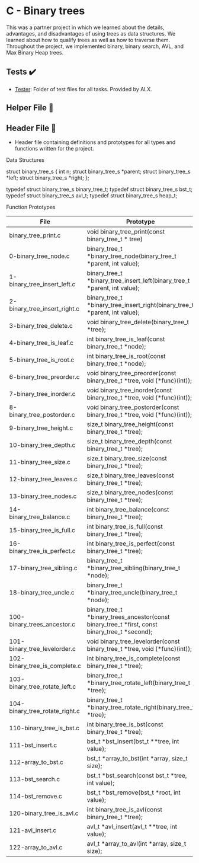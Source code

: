 # C - Binary trees

This was a partner project in which we learned about the details, advantages, and disadvantages of using trees as data structures. We learned about how to qualify trees as well as how to traverse them. Throughout the project, we implemented binary, binary search, AVL, and Max Binary Heap trees.

## Tests ✔️

  - [Tester](https://github.com/Honeydropjahbless/binary_trees): Folder of test files for all tasks. Provided by ALX.

## Helper File 🙌

## Header File 📁

  - Header file containing definitions and prototypes for all types and functions written for the project.

Data Structures

struct binary_tree_s
{
    int n;
    struct binary_tree_s *parent;
    struct binary_tree_s *left;
    struct binary_tree_s *right;
};

typedef struct binary_tree_s binary_tree_t;
typedef struct binary_tree_s bst_t;
typedef struct binary_tree_s avl_t;
typedef struct binary_tree_s heap_t;

Function Prototypes

|File |	Prototype|
|-----| ---------|
|binary_tree_print.c |	void binary_tree_print(const binary_tree_t * tree)|
|0-binary_tree_node.c|	binary_tree_t *binary_tree_node(binary_tree_t *parent, int value);|
|1-binary_tree_insert_left.c|	binary_tree_t *binary_tree_insert_left(binary_tree_t *parent, int value);|
|2-binary_tree_insert_right.c|	binary_tree_t *binary_tree_insert_right(binary_tree_t *parent, int value);|
|3-binary_tree_delete.c|	void binary_tree_delete(binary_tree_t *tree);|
|4-binary_tree_is_leaf.c|	int binary_tree_is_leaf(const binary_tree_t *node);|
|5-binary_tree_is_root.c|	int binary_tree_is_root(const binary_tree_t *node);|
|6-binary_tree_preorder.c|	void binary_tree_preorder(const binary_tree_t *tree, void (*func)(int));|
|7-binary_tree_inorder.c|	void binary_tree_inorder(const binary_tree_t *tree, void (*func)(int));|
|8-binary_tree_postorder.c|	void binary_tree_postorder(const binary_tree_t *tree, void (*func)(int));|
|9-binary_tree_height.c|	size_t binary_tree_height(const binary_tree_t *tree);|
|10-binary_tree_depth.c|	size_t binary_tree_depth(const binary_tree_t *tree);|
|11-binary_tree_size.c|	size_t binary_tree_size(const binary_tree_t *tree);|
|12-binary_tree_leaves.c|	size_t binary_tree_leaves(const binary_tree_t *tree);|
|13-binary_tree_nodes.c|	size_t binary_tree_nodes(const binary_tree_t *tree);|
|14-binary_tree_balance.c|	int binary_tree_balance(const binary_tree_t *tree);|
|15-binary_tree_is_full.c|	int binary_tree_is_full(const binary_tree_t *tree);|
|16-binary_tree_is_perfect.c|	int binary_tree_is_perfect(const binary_tree_t *tree);|
|17-binary_tree_sibling.c|	binary_tree_t *binary_tree_sibling(binary_tree_t *node);|
|18-binary_tree_uncle.c|	binary_tree_t *binary_tree_uncle(binary_tree_t *node);|
|100-binary_trees_ancestor.c|	binary_tree_t *binary_trees_ancestor(const binary_tree_t *first, const binary_tree_t *second);|
|101-binary_tree_levelorder.c|	void binary_tree_levelorder(const binary_tree_t *tree, void (*func)(int));|
|102-binary_tree_is_complete.c|	int binary_tree_is_complete(const binary_tree_t *tree);|
|103-binary_tree_rotate_left.c|	binary_tree_t *binary_tree_rotate_left(binary_tree_t *tree);|
|104-binary_tree_rotate_right.c|	binary_tree_t *binary_tree_rotate_right(binary_tree_t *tree);|
|110-binary_tree_is_bst.c|	int binary_tree_is_bst(const binary_tree_t *tree);|
|111-bst_insert.c|	bst_t *bst_insert(bst_t **tree, int value);|
|112-array_to_bst.c|	bst_t *array_to_bst(int *array, size_t size);|
|113-bst_search.c|	bst_t *bst_search(const bst_t *tree, int value);|
|114-bst_remove.c|	bst_t *bst_remove(bst_t *root, int value);|
|120-binary_tree_is_avl.c|	int binary_tree_is_avl(const binary_tree_t *tree);|
|121-avl_insert.c|	avl_t *avl_insert(avl_t **tree, int value);|
|122-array_to_avl.c|	avl_t *array_to_avl(int *array, size_t size);|

